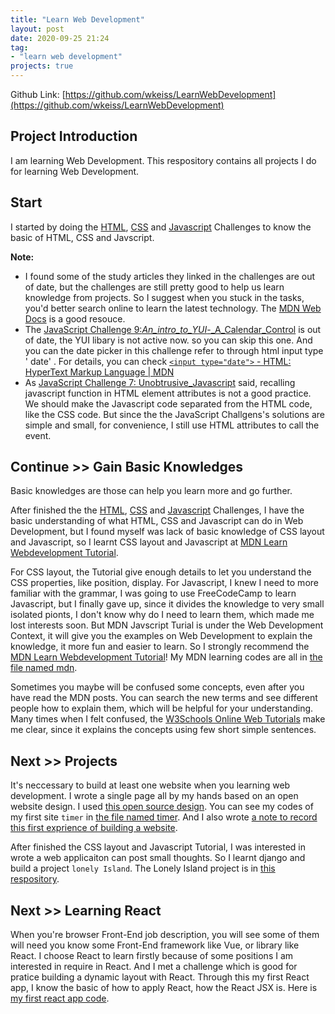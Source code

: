 ```yaml
---
title: "Learn Web Development"
layout: post
date: 2020-09-25 21:24
tag:
- "learn web development"
projects: true
---
```

Github Link: [https://github.com/wkeiss/LearnWebDevelopment](https://github.com/wkeiss/LearnWebDevelopment)

## Project Introduction

I am learning Web Development. This respository contains all projects I do for learning Web Development.

## Start

I started by doing the [HTML](https://en.wikiversity.org/wiki/Web_Design/HTML_Challenges), [CSS](https://en.wikiversity.org/wiki/Web_Design/CSS_challenges) and [Javascript](https://en.wikiversity.org/wiki/Web_Design/JavaScript_Challenges) Challenges to know the basic of HTML, CSS and Javscript.

**Note:** 

- I found some of the study articles they linked in the challenges are out of date, but the challenges are still pretty good to help us learn knowledge from projects. So I suggest when you stuck in the tasks, you'd better search online to learn the latest technology. The [MDN Web Docs](https://developer.mozilla.org/en-US/) is a good resouce.
- The [JavaScript Challenge 9:_An_intro_to_YUI_-_A_Calendar_Control](https://en.wikiversity.org/wiki/Web_Design/JavaScript_Challenges#Challenge_9:_An_intro_to_YUI_-_A_Calendar_Control) is out of date, the YUI libary is not active now. so you can skip this one. And you can the date picker in this challenge refer to through html input type ' date' . For details, you can check [`<input type="date">` - HTML: HyperText Markup Language | MDN](https://developer.mozilla.org/en-US/docs/Web/HTML/Element/input/date)
- As [JavaScript Challenge 7: Unobtrusive_Javascript](https://en.wikiversity.org/wiki/Web_Design/JavaScript_Challenges#Challenge_7:_Unobtrusive_Javascript) said, recalling javascript function in HTML element attributes is not a good practice. We should make the Javascript code separated from the HTML code, like the CSS code. But since the the JavaScript Challgens's solutions are simple and small, for convenience, I still use HTML attributes to call the event.

## Continue >> Gain Basic Knowledges

Basic knowledges are those can help you learn more and go further. 

After finished the the [HTML](https://en.wikiversity.org/wiki/Web_Design/HTML_Challenges), [CSS](https://en.wikiversity.org/wiki/Web_Design/CSS_challenges) and [Javascript](https://en.wikiversity.org/wiki/Web_Design/JavaScript_Challenges) Challenges,  I have the basic understanding of what HTML, CSS and Javascript can do in Web Development, but I found myself was lack of basic knowledge of CSS layout and Javascript, so I learnt CSS layout  and Javascript at [MDN Learn Webdevelopment Tutorial](https://developer.mozilla.org/en-US/docs/Learn). 

For CSS layout,  the Tutorial give enough details to let you understand the CSS properties, like position, display. For Javascript, I knew I need to more familiar with the grammar, I was going to use FreeCodeCamp to learn Javascript, but I finally gave up, since it divides the knowledge to very small isolated pionts, I don't know why do I need to learn them, which made me lost interests soon. But MDN Javscript Turial is under the Web Development Context, it will give you the examples on Web Development to explain the knowledge, it more fun and easier to learn. So I strongly recommend the  [MDN Learn Webdevelopment Tutorial](https://developer.mozilla.org/en-US/docs/Learn)! My MDN learning codes are all in [the file named mdn](/mdn).

Sometimes you maybe will be confused some concepts,  even after you have read the MDN posts.  You can search the new terms and see different people how to explain them,  which will be helpful for your understanding. Many times when I felt confused, the [W3Schools Online Web Tutorials](https://www.w3schools.com/) make me clear, since it explains the concepts using few short simple sentences.

## Next >> Projects

It's neccessary to build at least one website when you learning web development. I wrote a single page all by my hands based on an open website design. I used [this open source design](https://themewagon.com/themes/timer-free-responsive-multi-page-personal-bootstrap-template/). You can see my codes of my first site `timer` in [the file named timer](/timer). And I also wrote [a note to record this first exprience of building a website](https://www.cindyli.top/What-I-learned-from-Building-My-First-Website/).

After finished the CSS layout and Javascript Tutorial, I was interested in wrote a web applicaiton can post small thoughts. So I learnt django and build a project `lonely Island`. The Lonely Island project is in [this respository](https://github.com/wkeiss/lonelyisland).

## Next >> Learning React

When you're browser Front-End job description, you will see some of them will need you know some Front-End framework like Vue, or library like React. I choose React to learn firstly because of some positions I am interested in require in React. And I met a challenge which is good for pratice building a dynamic layout with React. Through this my first React app, I know the basic of how to apply React, how the React JSX is. Here is [my first react app code](/1st_React-App). 